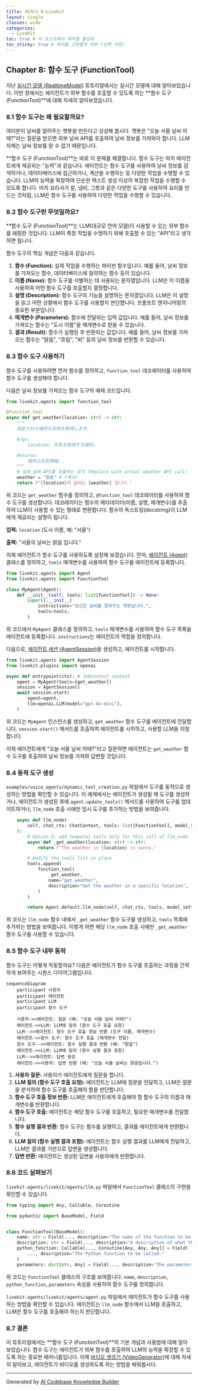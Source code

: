 ```yaml
---
title: 45차시 8:LiveKit
layout: single
classes: wide
categories:
  - LiveKit
toc: true # 이 포스트에서 목차를 활성화
toc_sticky: true # 목차를 고정할지 여부 (선택 사항)
---
```


## Chapter 8: 함수 도구 (FunctionTool)

지난 [실시간 모델 (RealtimeModel)](/livekit/107-Livekit) 튜토리얼에서는 실시간 모델에 대해 알아보았습니다. 이번 장에서는 에이전트가 외부 함수를 호출할 수 있도록 하는 **함수 도구 (FunctionTool)**에 대해 자세히 알아보겠습니다.

### 8.1 함수 도구는 왜 필요할까요?

여러분이 날씨를 알려주는 챗봇을 만든다고 상상해 봅시다. 챗봇은 "오늘 서울 날씨 어때?"라는 질문을 받으면 외부 날씨 API를 호출하여 날씨 정보를 가져와야 합니다. LLM 자체는 날씨 정보를 알 수 없기 때문입니다.

**함수 도구 (FunctionTool)**는 바로 이 문제를 해결합니다. 함수 도구는 마치 에이전트에게 제공되는 "능력"과 같습니다. 에이전트는 함수 도구를 사용하여 날씨 정보를 검색하거나, 데이터베이스에 접근하거나, 계산을 수행하는 등 다양한 작업을 수행할 수 있습니다. LLM의 능력을 확장하여 단순한 텍스트 생성 이상의 복잡한 작업을 수행할 수 있도록 합니다. 마치 요리사가 칼, 냄비, 그릇과 같은 다양한 도구를 사용하여 요리를 만드는 것처럼, LLM은 함수 도구를 사용하여 다양한 작업을 수행할 수 있습니다.

### 8.2 함수 도구란 무엇일까요?

**함수 도구 (FunctionTool)**는 LLM(대규모 언어 모델)이 사용할 수 있는 외부 함수를 래핑한 것입니다. LLM이 특정 작업을 수행하기 위해 호출할 수 있는 "API"라고 생각하면 됩니다.

함수 도구의 핵심 개념은 다음과 같습니다.

1.  **함수 (Function):** 실제 작업을 수행하는 파이썬 함수입니다. 예를 들어, 날씨 정보를 가져오는 함수, 데이터베이스에 질의하는 함수 등이 있습니다.
2.  **이름 (Name):** 함수 도구를 식별하는 데 사용되는 문자열입니다. LLM은 이 이름을 사용하여 어떤 함수 도구를 호출할지 결정합니다.
3.  **설명 (Description):** 함수 도구의 기능을 설명하는 문자열입니다. LLM은 이 설명을 읽고 어떤 상황에서 함수 도구를 사용할지 판단합니다. 프롬프트 엔지니어링의 중요한 부분입니다.
4.  **매개변수 (Parameters):** 함수에 전달되는 입력 값입니다. 예를 들어, 날씨 정보를 가져오는 함수는 "도시 이름"을 매개변수로 받을 수 있습니다.
5.  **결과 (Result):** 함수가 실행된 후 반환되는 값입니다. 예를 들어, 날씨 정보를 가져오는 함수는 "맑음", "흐림", "비" 등의 날씨 정보를 반환할 수 있습니다.

### 8.3 함수 도구 사용하기

함수 도구를 사용하려면 먼저 함수를 정의하고, `function_tool` 데코레이터를 사용하여 함수 도구를 생성해야 합니다.

다음은 날씨 정보를 가져오는 함수 도구의 예제 코드입니다.

```python
from livekit.agents import function_tool

@function_tool
async def get_weather(location: str) -> str:
    """
    指定された場所の天気を取得します。

    Args:
        location: 天気を取得する場所。

    Returns:
        場所の天気情報。
    """
    # 실제 날씨 API를 호출하는 로직 (Replace with actual weather API call)
    weather = "맑음" # (예시)
    return f"{location}의 날씨는 {weather} 입니다."
```

위 코드는 `get_weather` 함수를 정의하고, `@function_tool` 데코레이터를 사용하여 함수 도구를 생성합니다. 데코레이터는 함수의 메타데이터(이름, 설명, 매개변수)를 추출하여 LLM이 사용할 수 있는 형태로 변환합니다. 함수의 독스트링(docstring)이 LLM에게 제공되는 설명이 됩니다.

**입력:** `location` (도시 이름, 예: "서울")

**출력:** "서울의 날씨는 맑음 입니다."

이제 에이전트가 함수 도구를 사용하도록 설정해 보겠습니다. 먼저, [에이전트 (Agent)](/livekit/101-Livekit) 클래스를 정의하고, `tools` 매개변수를 사용하여 함수 도구를 에이전트에 등록합니다.

```python
from livekit.agents import Agent
from livekit.agents import FunctionTool

class MyAgent(Agent):
    def __init__(self, tools: list[FunctionTool]) -> None:
        super().__init__(
            instructions="당신은 날씨를 알려주는 챗봇입니다.",
            tools=tools,
        )
```

위 코드에서 `MyAgent` 클래스를 정의하고, `tools` 매개변수를 사용하여 함수 도구 목록을 에이전트에 등록합니다. `instructions`는 에이전트의 역할을 정의합니다.

다음으로, [에이전트 세션 (AgentSession)](/livekit/102-Livekit)을 생성하고, 에이전트를 시작합니다.

```python
from livekit.agents import AgentSession
from livekit.plugins import openai

async def entrypoint(ctx): # JobContext context
    agent = MyAgent(tools=[get_weather])
    session = AgentSession()
    await session.start(
        agent=agent,
        llm=openai.LLM(model="gpt-4o-mini"),
    )
```

위 코드는 `MyAgent` 인스턴스를 생성하고, `get_weather` 함수 도구를 에이전트에 전달합니다. `session.start()` 메서드를 호출하여 에이전트를 시작하고, 사용할 LLM을 지정합니다.

이제 에이전트에게 "오늘 서울 날씨 어때?"라고 질문하면 에이전트는 `get_weather` 함수 도구를 호출하여 날씨 정보를 가져와 답변할 것입니다.

### 8.4 동적 도구 생성

`examples/voice_agents/dynamic_tool_creation.py` 파일에서 도구를 동적으로 생성하는 방법을 확인할 수 있습니다. 이 예제에서는 에이전트가 생성될 때 도구를 생성하거나, 에이전트가 생성된 후에 `agent.update_tools()` 메서드를 사용하여 도구를 업데이트하거나, `llm_node` 호출 시에만 임시 도구를 추가하는 방법을 보여줍니다.

```python
    async def llm_node(
        self, chat_ctx: ChatContext, tools: list[FunctionTool], model_settings: ModelSettings
    ):
        # Option 3: add temporal tools only for this call of llm_node
        async def _get_weather(location: str) -> str:
            return f"The weather in {location} is sunny."

        # modify the tools list in place
        tools.append(
            function_tool(
                _get_weather,
                name="get_weather",
                description="Get the weather in a specific location",
            )
        )

        return Agent.default.llm_node(self, chat_ctx, tools, model_settings)
```

위 코드는 `llm_node` 함수 내에서 `_get_weather` 함수 도구를 생성하고, `tools` 목록에 추가하는 방법을 보여줍니다. 이렇게 하면 해당 `llm_node` 호출 시에만 `_get_weather` 함수 도구를 사용할 수 있습니다.

### 8.5 함수 도구 내부 동작

함수 도구는 어떻게 작동할까요? 다음은 에이전트가 함수 도구를 호출하는 과정을 간략하게 보여주는 시퀀스 다이어그램입니다.

```mermaid
sequenceDiagram
    participant 사용자
    participant 에이전트
    participant LLM
    participant 함수 도구

    사용자->>에이전트: 질문 (예: "오늘 서울 날씨 어때?")
    에이전트->>LLM: LLM에 질의 (함수 도구 호출 요청)
    LLM-->>에이전트: 함수 도구 호출 정보 반환 (도구 이름, 매개변수)
    에이전트->>함수 도구: 함수 도구 호출 (매개변수 전달)
    함수 도구-->>에이전트: 함수 실행 결과 반환 (예: "맑음")
    에이전트->>LLM: LLM에 질의 (함수 실행 결과 포함)
    LLM-->>에이전트: 답변 생성
    에이전트->>사용자: 답변 반환 (예: "오늘 서울 날씨는 맑음입니다.")
```

1.  **사용자 질문:** 사용자가 에이전트에게 질문을 합니다.
2.  **LLM 질의 (함수 도구 호출 요청):** 에이전트는 LLM에 질문을 전달하고, LLM은 질문을 분석하여 함수 도구를 호출해야 함을 판단합니다.
3.  **함수 도구 호출 정보 반환:** LLM은 에이전트에게 호출해야 할 함수 도구의 이름과 매개변수를 반환합니다.
4.  **함수 도구 호출:** 에이전트는 해당 함수 도구를 호출하고, 필요한 매개변수를 전달합니다.
5.  **함수 실행 결과 반환:** 함수 도구는 함수를 실행하고, 결과를 에이전트에게 반환합니다.
6.  **LLM 질의 (함수 실행 결과 포함):** 에이전트는 함수 실행 결과를 LLM에게 전달하고, LLM은 결과를 기반으로 답변을 생성합니다.
7.  **답변 반환:** 에이전트는 생성된 답변을 사용자에게 반환합니다.

### 8.6 코드 살펴보기

`livekit-agents/livekit/agents/llm.py` 파일에서 `FunctionTool` 클래스의 구현을 확인할 수 있습니다.

```python
from typing import Any, Callable, Coroutine

from pydantic import BaseModel, Field


class FunctionTool(BaseModel):
    name: str = Field(..., description="The name of the function to be called.")
    description: str = Field(..., description="A description of what the function does.")
    python_function: Callable[..., Coroutine[Any, Any, Any]] = Field(
        ..., description="The Python function to be called."
    )
    parameters: dict[str, Any] = Field(..., description="The parameters to pass to the function.")
```

위 코드는 `FunctionTool` 클래스의 구조를 보여줍니다. `name`, `description`, `python_function`, `parameters` 속성을 사용하여 함수 도구를 정의합니다.

`livekit-agents/livekit/agents/agent.py` 파일에서 에이전트가 함수 도구를 사용하는 방법을 확인할 수 있습니다. 에이전트는 `llm_node` 함수에서 LLM을 호출하고, LLM은 함수 도구를 호출해야 하는지 판단합니다.

### 8.7 결론

이 튜토리얼에서는 **함수 도구 (FunctionTool)**의 기본 개념과 사용법에 대해 알아보았습니다. 함수 도구는 에이전트가 외부 함수를 호출하여 LLM의 능력을 확장할 수 있도록 하는 중요한 메커니즘입니다. 이제 [비디오 생성기 (VideoGenerator)](/livekit/109-Livekit)에 대해 자세히 알아보고, 에이전트가 비디오를 생성하도록 하는 방법을 배워봅시다.


---

Generated by [AI Codebase Knowledge Builder](https://github.com/The-Pocket/Tutorial-Codebase-Knowledge)